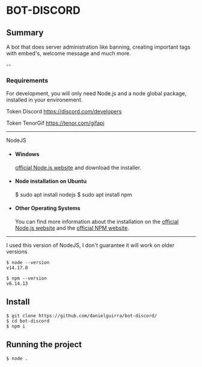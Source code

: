 # BOT-DISCORD

Summary 
---
A bot that does server administration like banning, creating important tags with embed's, welcome message and much more.

--
### Requirements

For development, you will only need Node.js and a node global package, installed in your environement.

Token Discord https://discord.com/developers

Token TenorGif https://tenor.com/gifapi

---
NodeJS
- #### Windows
    [official Node.js website](https://nodejs.org/) and download the installer.

- #### Node installation on Ubuntu
    $ sudo apt install nodejs
    $ sudo apt install npm 

- #### Other Operating Systems
  You can find more information about the installation on the [official Node.js website](https://nodejs.org/) and the [official NPM website](https://npmjs.org/).


---
I used this version of NodeJS, I don't guarantee it will work on older versions

    $ node --version
    v14.17.0

    $ npm --version
    v6.14.13

## Install

    $ git clone https://github.com/danielguirra/bot-discord/
    $ cd bot-discord
    $ npm i


## Running the project

    $ node .
